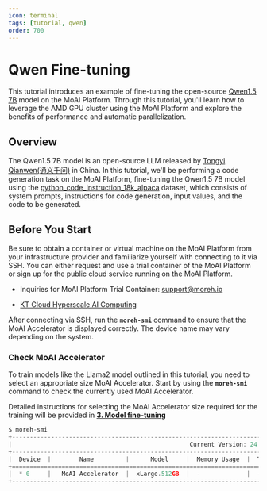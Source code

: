 ```yaml
---
icon: terminal
tags: [tutorial, qwen]
order: 700
---
```


# Qwen Fine-tuning

This tutorial introduces an example of fine-tuning the open-source [Qwen1.5 7B](https://huggingface.co/Qwen/Qwen1.5-7B) model on the MoAI Platform. Through this tutorial, you'll learn how to leverage the AMD GPU cluster using the MoAI Platform and explore the benefits of performance and automatic parallelization.

## Overview

The Qwen1.5 7B model is an open-source LLM released by [Tongyi Qianwen(通义千问)](https://www.alibabacloud.com/en/solutions/generative-ai/qwen?_p_lc=1) in China. In this tutorial, we'll be performing a code generation task on the MoAI Platform, fine-tuning the Qwen1.5 7B model using the  [python_code_instruction_18k_alpaca](https://huggingface.co/datasets/iamtarun/python_code_instructions_18k_alpaca) dataset, which consists of system prompts, instructions for code generation, input values, and the code to be generated.

## Before You Start

Be sure to obtain a container or virtual machine on the MoAI Platform from your infrastructure provider and familiarize yourself with connecting to it via SSH. You can either request and use a trial container of the MoAI Platform or sign up for the public cloud service running on the MoAI Platform.

* Inquiries for MoAI Platform Trial Container: [support@moreh.io](support@moreh.io)

* [KT Cloud Hyperscale AI Computing](https://cloud.kt.com/solution/hyperscaleAiComputing/)

After connecting via SSH, run the **`moreh-smi`** command to ensure that the MoAI Accelerator is displayed correctly. The device name may vary depending on the system. 


### Check MoAI Accelerator

To train models like the Llama2 model outlined in this tutorial, you need to select an appropriate size MoAI Accelerator. Start by using the **`moreh-smi`** command to check the currently used MoAI Accelerator.

Detailed instructions for selecting the MoAI Accelerator size required for the training will be provided in [**3. Model fine-tuning**](3_fine_tuning.md)


```jsx
$ moreh-smi
+---------------------------------------------------------------------------------------------------+
|                                                  Current Version: 24.2.0  Latest Version: 24.2.0  |
+---------------------------------------------------------------------------------------------------+
|  Device  |        Name         |      Model     |  Memory Usage  |  Total Memory  |  Utilization  |
+===================================================================================================+
|  * 0     |   MoAI Accelerator  |  xLarge.512GB  |  -             |  -             |  -            |
+---------------------------------------------------------------------------------------------------+
```

